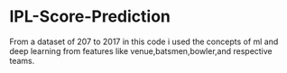 # IPL-Score-Prediction
From a dataset of 207 to 2017 in this code i used the concepts of ml and deep learning from features like venue,batsmen,bowler,and respective teams.
